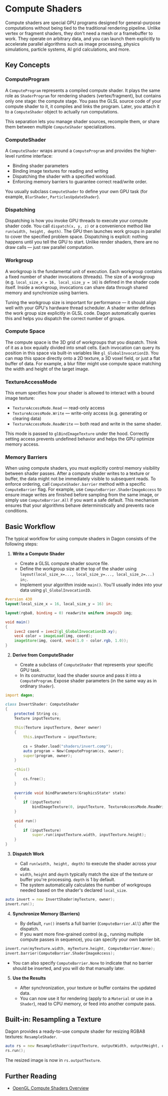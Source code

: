 # Compute Shaders

Compute shaders are special GPU programs designed for general-purpose computations without being tied to the traditional rendering pipeline. Unlike vertex or fragment shaders, they don't need a mesh or a framebuffer to work. They operate on arbitrary data, and you can launch them explicitly to accelerate parallel algorithms such as image processing, physics simulations, particle systems, AI grid calculations, and more.

## Key Concepts

### ComputeProgram
A `ComputeProgram` represents a compiled compute shader. It plays the same role as `ShaderProgram` for rendering shaders (vertex/fragment), but contains only one stage: the compute stage. You pass the GLSL source code of your compute shader to it, it compiles and links the program. Later, you attach it to a `ComputeShader` object to actually run computations.

This separation lets you manage shader sources, recompile them, or share them between multiple `ComputeShader` specializations.

### ComputeShader
A `ComputeShader` wraps around a `ComputeProgram` and provides the higher-level runtime interface:
- Binding shader parameters
- Binding image textures for reading and writing
- Dispatching the shader with a specified workload.
- Enforcing memory barriers to guarantee correct read/write order.

You usually subclass `ComputeShader` to define your own GPU task (for example, `BlurShader`, `ParticlesUpdateShader`).

### Dispatching
Dispatching is how you invoke GPU threads to execute your compute shader code. You call `dispatch(x, y, z)` or a convenience method like `run(width, height, depth)`. The GPU then launches work groups in parallel to cover the specified problem space. Dispatching is explicit: nothing happens until you tell the GPU to start. Unlike render shaders, there are no draw calls — just raw parallel computation.

### Workgroup
A workgroup is the fundamental unit of execution. Each workgroup contains a fixed number of shader invocations (threads). The size of a workgroup (e.g. `local_size_x = 16, local_size_y = 16`) is defined in the shader code itself. Inside a workgroup, invocations can share data through shared memory and synchronize using barriers.

Tuning the workgroup size is important for performance — it should align well with your GPU's hardware thread scheduler. A shader writer defines the work group size explicitly in GLSL code. Dagon automatically queries this and helps you dispatch the correct number of groups.

### Compute Space
The compute space is the 3D grid of workgroups that you dispatch. Think of it as a box equially divided into small cells. Each invocation can query its position in this space via built-in variables like `gl_GlobalInvocationID`. You can map this space directly onto a 2D texture, a 3D voxel field, or just a flat buffer of data. For example, a blur filter might use compute space matching the width and height of the target image.

### TextureAccessMode
This enum specifies how your shader is allowed to interact with a bound image texture:
- `TextureAccessMode.Read` — read-only access
- `TextureAccessMode.Write` — write-only access (e.g. generating or clearing data)
- `TextureAccessMode.ReadWrite` — both read and write in the same shader.

This mode is passed to `glBindImageTexture` under the hood. Correctly setting access prevents undefined behavior and helps the GPU optimize memory access.

### Memory Barriers
When using compute shaders, you must explicitly control memory visibility between shader passes. After a compute shader writes to a texture or buffer, the data might not be immediately visible to subsequent reads. To enforce ordering, call `ComputeShader.barrier` method with a specific `ComputeBarrier` flag. For example, use `ComputeBarrier.ShaderImageAccess` to ensure image writes are finished before sampling from the same image, or simply use `ComputeBarrier.All` if you want a safe default. This mechanism ensures that your algorithms behave deterministically and prevents race conditions.

## Basic Workflow

The typical workflow for using compute shaders in Dagon consists of the following steps:

1. **Write a Compute Shader**

   * Create a GLSL compute shader source file.
   * Define the workgroup size at the top of the shader using `layout(local_size_x=..., local_size_y=..., local_size_z=...) in;`.
   * Implement your algorithm inside `main()`. You'll usually index into your data using `gl_GlobalInvocationID`.

```glsl
#version 430
layout(local_size_x = 16, local_size_y = 16) in;

layout(rgba8, binding = 0) readwrite uniform image2D img;

void main()
{
    ivec2 coord = ivec2(gl_GlobalInvocationID.xy);
    vec4 color = imageLoad(img, coord);
    imageStore(img, coord, vec4(1.0 - color.rgb, 1.0));
}
```

2. **Derive from ComputeShader**

   * Create a subclass of `ComputeShader` that represents your specific GPU task.
   * In its constructor, load the shader source and pass it into a `ComputeProgram`. Expose shader parameters (in the same way as in ordinary `Shader`).

```d
import dagon;

class InvertShader: ComputeShader
{
    protected String cs;
    Texture inputTexture;
    
    this(Texture inputTexture, Owner owner)
    {
        this.inputTexture = inputTexture;
        
        cs = Shader.load("shaders/invert.comp");
        auto program = New!ComputeProgram(cs, owner);
        super(program, owner);
    }
    
    ~this()
    {
        cs.free();
    }
    
    override void bindParameters(GraphicsState* state)
    {
        if (inputTexture)
            bindImageTexture(0, inputTexture, TextureAccessMode.ReadWrite);
    }
    
    void run()
    {
        if (inputTexture)
            super.run(inputTexture.width, inputTexture.height);
    }
}
```

3. **Dispatch Work**

   * Call `run(width, height, depth)` to execute the shader across your data.
   * `width`, `height` and `depth` typically match the size of the texture or buffer you're processing. `depth` is 1 by default.
   * The system automatically calculates the number of workgroups needed based on the shader's declared `local_size`.

```d
auto invert = new InvertShader(myTexture, owner);
invert.run();
```

4. **Synchronize Memory (Barriers)**

   * By default, `run()` inserts a full barrier (`ComputeBarrier.All`) after the dispatch.
   * If you want more fine-grained control (e.g., running multiple compute passes in sequence), you can specify your own barrier bit.

```d
invert.run(myTexture.width, myTexture.height, ComputeBarrier.None);
invert.barrier(ComputeBarrier.ShaderImageAccess);
```

   * You can also specify `ComputeBarrier.None` to indicate that no barrier should be inserted, and you will do that manually later.

5. **Use the Results**

   * After synchronization, your texture or buffer contains the updated data.
   * You can now use it for rendering (apply to a `Material` or use in a `Shader`), read to CPU memory, or feed into another compute pass.

## Built-in: Resampling a Texture

Dagon provides a ready-to-use compute shader for resizing RGBA8 textures: `ResampleShader`.

```d
auto rs = new ResampleShader(inputTexture, outputWidth, outputHeight, owner);
rs.run();
```

The resized image is now in `rs.outputTexture`.

## Further Reading

- [OpenGL Compute Shaders Overview](https://www.khronos.org/opengl/wiki/Compute_Shader)
